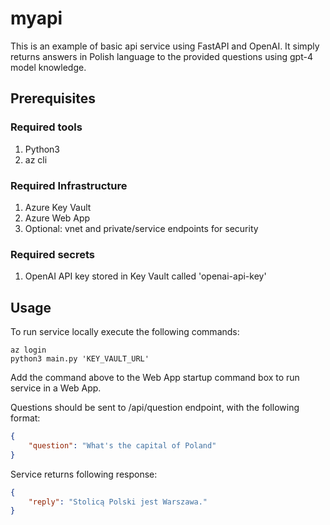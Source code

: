 # myapi
This is an example of basic api service using FastAPI and OpenAI. It simply returns answers in Polish language to the provided questions using gpt-4 model knowledge.

## Prerequisites
### Required tools
1. Python3
2. az cli
### Required Infrastructure
1. Azure Key Vault
2. Azure Web App
3. Optional: vnet and private/service endpoints for security

### Required secrets
1. OpenAI API key stored in Key Vault called 'openai-api-key'

## Usage
To run service locally execute the following commands:
```
az login
python3 main.py 'KEY_VAULT_URL'
```
Add the command above to the Web App startup command box to run service in a Web App.

Questions should be sent to /api/question endpoint, with the following format:
```json
{
    "question": "What's the capital of Poland"
}
```
Service returns following response:
```json
{
    "reply": "Stolicą Polski jest Warszawa."
}
```
